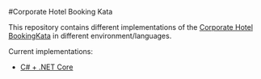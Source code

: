 #Corporate Hotel Booking Kata

This repository contains different implementations of the [Corporate Hotel BookingKata](https://github.com/sandromancuso/corporate-hotel-booking-kata) in different environment/languages.

Current implementations:
- [C# + .NET Core](https://github.com/Nadrixa/corporate-hotel-booking-kata/tree/main/csharp)